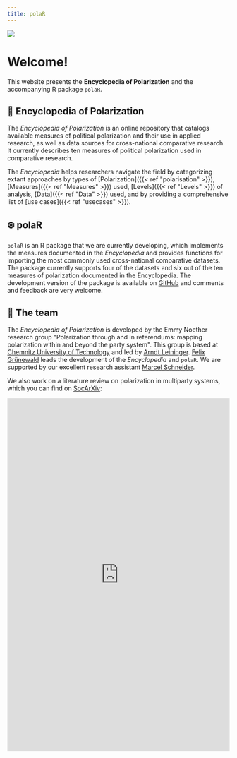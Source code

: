 ```yaml
---
title: polaR
---
```

<!-- This is the title page -->
![](/images/polarlogo.png) 

# Welcome!
This website presents the **Encyclopedia of Polarization** and the accompanying R package ```polaR```.

## 📘 Encyclopedia of Polarization

The *Encyclopedia of Polarization* is an online repository that catalogs available measures of political polarization and their use in applied research, as well as data sources for cross-national comparative research. It currently describes ten measures of political polarization used in comparative research.

The *Encyclopedia* helps researchers navigate the field by categorizing extant approaches by types of [Polarization]({{< ref "polarisation" >}}), [Measures]({{< ref "Measures" >}}) used, [Levels]({{< ref "Levels" >}}) of analysis, [Data]({{< ref "Data" >}}) used, and by providing a comprehensive list of [use cases]({{< ref "usecases" >}}).

## ❄️ polaR

```polaR``` is an R package that we are currently developing, which implements the measures documented in the *Encyclopedia* and provides functions for importing the most commonly used cross-national comparative datasets. The package currently supports four of the datasets and six out of the ten measures of polarization documented in the Encyclopedia. The development version of the package is available on [GitHub](https://github.com/felixgruenewald/polref) and comments and feedback are very welcome. 

## 👥 The team

The *Encyclopedia of Polarization* is developed by the Emmy Noether research group "Polarization through and in referendums: mapping polarization within and beyond the party system". This group is based at [Chemnitz University of Technology](https://tu-chemnitz.de/polmeth) and led by [Arndt Leininger](https://aleininger.eu/). [Felix Grünewald](https://felixgruenewald.net/) leads the development of the *Encyclopedia* and ```polaR```. We are supported by our excellent research assistant [Marcel Schneider](https://www.tu-chemnitz.de/phil/politik/pf/professur/Schneider.php.en). 

We also work on a literature review on polarization in multiparty systems, which you can find on [SocArXiv](https://osf.io/preprints/socarxiv/mz6rs/):

<iframe src="https://mfr.osf.io/render?url=https://osf.io/download/64d606602fe4965c8e61b130/?direct%26mode=render"
frameborder="0"
scrolling="no"
style="overflow:hidden;height:800;width:100%"
height="800"
width="100%"></iframe>